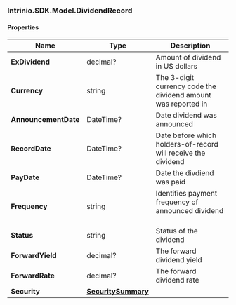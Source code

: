 [//]: # (CLASS:Intrinio.SDK.Model.DividendRecord)

[//]: # (KIND:object)

### Intrinio.SDK.Model.DividendRecord
#### Properties

[//]: # (START_DEFINITION)

Name | Type | Description
------------ | ------------- | -------------
**ExDividend** | decimal? | Amount of dividend in US dollars &nbsp;
**Currency** | string | The 3-digit currency code the dividend amount was reported in &nbsp;
**AnnouncementDate** | DateTime? | Date dividend was announced &nbsp;
**RecordDate** | DateTime? | Date before which holders-of-record will receive the dividend &nbsp;
**PayDate** | DateTime? | Date the divdiend was paid &nbsp;
**Frequency** | string | Identifies payment frequency of announced dividend &nbsp;
**Status** | string | Status of the dividend &nbsp;
**ForwardYield** | decimal? | The forward dividend yield &nbsp;
**ForwardRate** | decimal? | The forward dividend rate &nbsp;
**Security** | [**SecuritySummary**](SecuritySummary.md) |  &nbsp;

[//]: # (END_DEFINITION)


[//]: # (CONTAINED_CLASS:Intrinio.SDK.Model.SecuritySummary)


